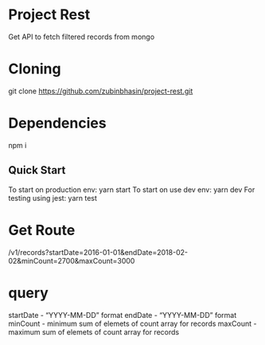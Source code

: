 # Project Rest

Get API to fetch filtered records from mongo

# Cloning
git clone https://github.com/zubinbhasin/project-rest.git

# Dependencies 
npm i

## Quick Start

To start on production env: yarn start 
To start on use dev env: yarn dev 
For testing using jest: yarn test 

##

# Get Route 
/v1/records?startDate=2016-01-01&endDate=2018-02-02&minCount=2700&maxCount=3000

# query
startDate - “YYYY-MM-DD” format
endDate - “YYYY-MM-DD” format
minCount - minimum sum of elemets of count array for records
maxCount - maximum sum of elemets of count array for records
